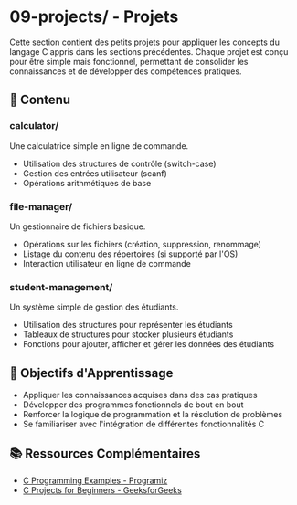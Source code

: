 # 09-projects/ - Projets

Cette section contient des petits projets pour appliquer les concepts du langage C appris dans les sections précédentes. Chaque projet est conçu pour être simple mais fonctionnel, permettant de consolider les connaissances et de développer des compétences pratiques.

## 📁 Contenu

### calculator/
Une calculatrice simple en ligne de commande.
- Utilisation des structures de contrôle (switch-case)
- Gestion des entrées utilisateur (scanf)
- Opérations arithmétiques de base

### file-manager/
Un gestionnaire de fichiers basique.
- Opérations sur les fichiers (création, suppression, renommage)
- Listage du contenu des répertoires (si supporté par l'OS)
- Interaction utilisateur en ligne de commande

### student-management/
Un système simple de gestion des étudiants.
- Utilisation des structures pour représenter les étudiants
- Tableaux de structures pour stocker plusieurs étudiants
- Fonctions pour ajouter, afficher et gérer les données des étudiants

## 🎯 Objectifs d'Apprentissage

- Appliquer les connaissances acquises dans des cas pratiques
- Développer des programmes fonctionnels de bout en bout
- Renforcer la logique de programmation et la résolution de problèmes
- Se familiariser avec l'intégration de différentes fonctionnalités C

## 📚 Ressources Complémentaires

- [C Programming Examples - Programiz](https://www.programiz.com/c-programming/examples)
- [C Projects for Beginners - GeeksforGeeks](https://www.geeksforgeeks.org/c-projects-for-beginners/)
